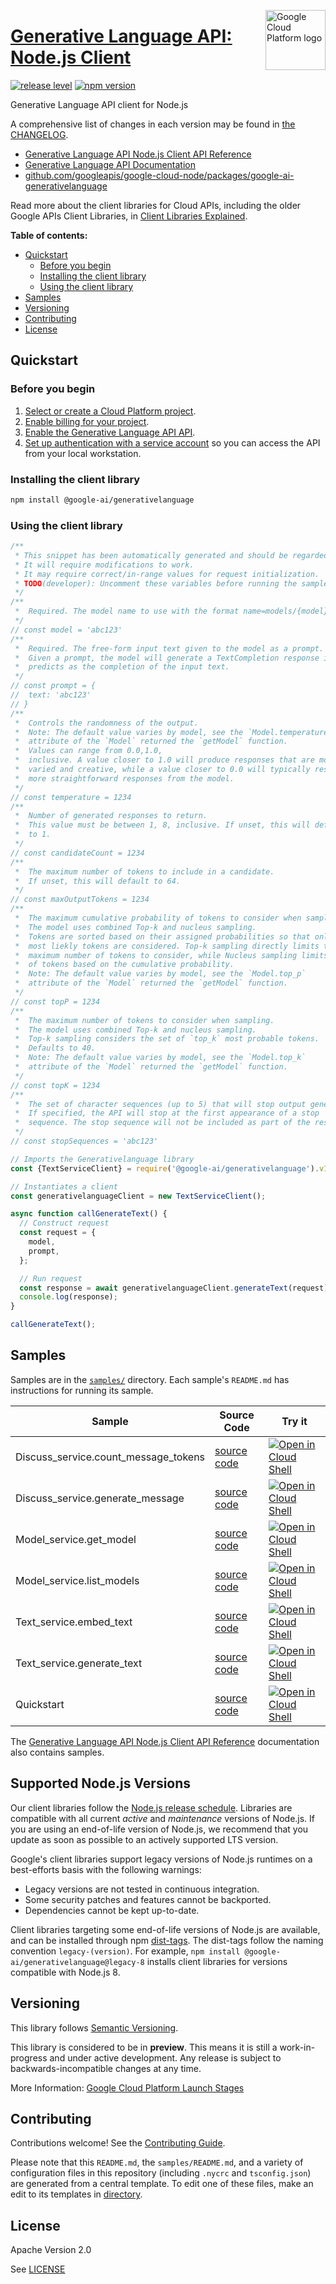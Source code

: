 [//]: # "This README.md file is auto-generated, all changes to this file will be lost."
[//]: # "To regenerate it, use `python -m synthtool`."
<img src="https://avatars2.githubusercontent.com/u/2810941?v=3&s=96" alt="Google Cloud Platform logo" title="Google Cloud Platform" align="right" height="96" width="96"/>

# [Generative Language API: Node.js Client](https://github.com/googleapis/google-cloud-node/tree/main/packages/google-ai-generativelanguage)

[![release level](https://img.shields.io/badge/release%20level-preview-yellow.svg?style=flat)](https://cloud.google.com/terms/launch-stages)
[![npm version](https://img.shields.io/npm/v/@google-ai/generativelanguage.svg)](https://www.npmjs.org/package/@google-ai/generativelanguage)




Generative Language API client for Node.js


A comprehensive list of changes in each version may be found in
[the CHANGELOG](https://github.com/googleapis/google-cloud-node/tree/main/packages/google-ai-generativelanguage/CHANGELOG.md).

* [Generative Language API Node.js Client API Reference][client-docs]
* [Generative Language API Documentation][product-docs]
* [github.com/googleapis/google-cloud-node/packages/google-ai-generativelanguage](https://github.com/googleapis/google-cloud-node/tree/main/packages/google-ai-generativelanguage)

Read more about the client libraries for Cloud APIs, including the older
Google APIs Client Libraries, in [Client Libraries Explained][explained].

[explained]: https://cloud.google.com/apis/docs/client-libraries-explained

**Table of contents:**


* [Quickstart](#quickstart)
  * [Before you begin](#before-you-begin)
  * [Installing the client library](#installing-the-client-library)
  * [Using the client library](#using-the-client-library)
* [Samples](#samples)
* [Versioning](#versioning)
* [Contributing](#contributing)
* [License](#license)

## Quickstart

### Before you begin

1.  [Select or create a Cloud Platform project][projects].
1.  [Enable billing for your project][billing].
1.  [Enable the Generative Language API API][enable_api].
1.  [Set up authentication with a service account][auth] so you can access the
    API from your local workstation.

### Installing the client library

```bash
npm install @google-ai/generativelanguage
```


### Using the client library

```javascript
/**
 * This snippet has been automatically generated and should be regarded as a code template only.
 * It will require modifications to work.
 * It may require correct/in-range values for request initialization.
 * TODO(developer): Uncomment these variables before running the sample.
 */
/**
 *  Required. The model name to use with the format name=models/{model}.
 */
// const model = 'abc123'
/**
 *  Required. The free-form input text given to the model as a prompt.
 *  Given a prompt, the model will generate a TextCompletion response it
 *  predicts as the completion of the input text.
 */
// const prompt = {
//  text: 'abc123'
// }
/**
 *  Controls the randomness of the output.
 *  Note: The default value varies by model, see the `Model.temperature`
 *  attribute of the `Model` returned the `getModel` function.
 *  Values can range from 0.0,1.0,
 *  inclusive. A value closer to 1.0 will produce responses that are more
 *  varied and creative, while a value closer to 0.0 will typically result in
 *  more straightforward responses from the model.
 */
// const temperature = 1234
/**
 *  Number of generated responses to return.
 *  This value must be between 1, 8, inclusive. If unset, this will default
 *  to 1.
 */
// const candidateCount = 1234
/**
 *  The maximum number of tokens to include in a candidate.
 *  If unset, this will default to 64.
 */
// const maxOutputTokens = 1234
/**
 *  The maximum cumulative probability of tokens to consider when sampling.
 *  The model uses combined Top-k and nucleus sampling.
 *  Tokens are sorted based on their assigned probabilities so that only the
 *  most liekly tokens are considered. Top-k sampling directly limits the
 *  maximum number of tokens to consider, while Nucleus sampling limits number
 *  of tokens based on the cumulative probability.
 *  Note: The default value varies by model, see the `Model.top_p`
 *  attribute of the `Model` returned the `getModel` function.
 */
// const topP = 1234
/**
 *  The maximum number of tokens to consider when sampling.
 *  The model uses combined Top-k and nucleus sampling.
 *  Top-k sampling considers the set of `top_k` most probable tokens.
 *  Defaults to 40.
 *  Note: The default value varies by model, see the `Model.top_k`
 *  attribute of the `Model` returned the `getModel` function.
 */
// const topK = 1234
/**
 *  The set of character sequences (up to 5) that will stop output generation.
 *  If specified, the API will stop at the first appearance of a stop
 *  sequence. The stop sequence will not be included as part of the response.
 */
// const stopSequences = 'abc123'

// Imports the Generativelanguage library
const {TextServiceClient} = require('@google-ai/generativelanguage').v1beta2;

// Instantiates a client
const generativelanguageClient = new TextServiceClient();

async function callGenerateText() {
  // Construct request
  const request = {
    model,
    prompt,
  };

  // Run request
  const response = await generativelanguageClient.generateText(request);
  console.log(response);
}

callGenerateText();

```



## Samples

Samples are in the [`samples/`](https://github.com/googleapis/google-cloud-node/tree/main/packages/google-ai-generativelanguage/samples) directory. Each sample's `README.md` has instructions for running its sample.

| Sample                      | Source Code                       | Try it |
| --------------------------- | --------------------------------- | ------ |
| Discuss_service.count_message_tokens | [source code](https://github.com/googleapis/google-cloud-node/blob/master/packages/google-ai-generativelanguage/samples/generated/v1beta2/discuss_service.count_message_tokens.js) | [![Open in Cloud Shell][shell_img]](https://console.cloud.google.com/cloudshell/open?git_repo=https://github.com/googleapis/google-cloud-node&page=editor&open_in_editor=packages/google-ai-generativelanguage/samples/generated/v1beta2/discuss_service.count_message_tokens.js,packages/google-ai-generativelanguage/samples/README.md) |
| Discuss_service.generate_message | [source code](https://github.com/googleapis/google-cloud-node/blob/master/packages/google-ai-generativelanguage/samples/generated/v1beta2/discuss_service.generate_message.js) | [![Open in Cloud Shell][shell_img]](https://console.cloud.google.com/cloudshell/open?git_repo=https://github.com/googleapis/google-cloud-node&page=editor&open_in_editor=packages/google-ai-generativelanguage/samples/generated/v1beta2/discuss_service.generate_message.js,packages/google-ai-generativelanguage/samples/README.md) |
| Model_service.get_model | [source code](https://github.com/googleapis/google-cloud-node/blob/master/packages/google-ai-generativelanguage/samples/generated/v1beta2/model_service.get_model.js) | [![Open in Cloud Shell][shell_img]](https://console.cloud.google.com/cloudshell/open?git_repo=https://github.com/googleapis/google-cloud-node&page=editor&open_in_editor=packages/google-ai-generativelanguage/samples/generated/v1beta2/model_service.get_model.js,packages/google-ai-generativelanguage/samples/README.md) |
| Model_service.list_models | [source code](https://github.com/googleapis/google-cloud-node/blob/master/packages/google-ai-generativelanguage/samples/generated/v1beta2/model_service.list_models.js) | [![Open in Cloud Shell][shell_img]](https://console.cloud.google.com/cloudshell/open?git_repo=https://github.com/googleapis/google-cloud-node&page=editor&open_in_editor=packages/google-ai-generativelanguage/samples/generated/v1beta2/model_service.list_models.js,packages/google-ai-generativelanguage/samples/README.md) |
| Text_service.embed_text | [source code](https://github.com/googleapis/google-cloud-node/blob/master/packages/google-ai-generativelanguage/samples/generated/v1beta2/text_service.embed_text.js) | [![Open in Cloud Shell][shell_img]](https://console.cloud.google.com/cloudshell/open?git_repo=https://github.com/googleapis/google-cloud-node&page=editor&open_in_editor=packages/google-ai-generativelanguage/samples/generated/v1beta2/text_service.embed_text.js,packages/google-ai-generativelanguage/samples/README.md) |
| Text_service.generate_text | [source code](https://github.com/googleapis/google-cloud-node/blob/master/packages/google-ai-generativelanguage/samples/generated/v1beta2/text_service.generate_text.js) | [![Open in Cloud Shell][shell_img]](https://console.cloud.google.com/cloudshell/open?git_repo=https://github.com/googleapis/google-cloud-node&page=editor&open_in_editor=packages/google-ai-generativelanguage/samples/generated/v1beta2/text_service.generate_text.js,packages/google-ai-generativelanguage/samples/README.md) |
| Quickstart | [source code](https://github.com/googleapis/google-cloud-node/blob/master/packages/google-ai-generativelanguage/samples/quickstart.js) | [![Open in Cloud Shell][shell_img]](https://console.cloud.google.com/cloudshell/open?git_repo=https://github.com/googleapis/google-cloud-node&page=editor&open_in_editor=packages/google-ai-generativelanguage/samples/quickstart.js,packages/google-ai-generativelanguage/samples/README.md) |



The [Generative Language API Node.js Client API Reference][client-docs] documentation
also contains samples.

## Supported Node.js Versions

Our client libraries follow the [Node.js release schedule](https://nodejs.org/en/about/releases/).
Libraries are compatible with all current _active_ and _maintenance_ versions of
Node.js.
If you are using an end-of-life version of Node.js, we recommend that you update
as soon as possible to an actively supported LTS version.

Google's client libraries support legacy versions of Node.js runtimes on a
best-efforts basis with the following warnings:

* Legacy versions are not tested in continuous integration.
* Some security patches and features cannot be backported.
* Dependencies cannot be kept up-to-date.

Client libraries targeting some end-of-life versions of Node.js are available, and
can be installed through npm [dist-tags](https://docs.npmjs.com/cli/dist-tag).
The dist-tags follow the naming convention `legacy-(version)`.
For example, `npm install @google-ai/generativelanguage@legacy-8` installs client libraries
for versions compatible with Node.js 8.

## Versioning

This library follows [Semantic Versioning](http://semver.org/).







This library is considered to be in **preview**. This means it is still a
work-in-progress and under active development. Any release is subject to
backwards-incompatible changes at any time.


More Information: [Google Cloud Platform Launch Stages][launch_stages]

[launch_stages]: https://cloud.google.com/terms/launch-stages

## Contributing

Contributions welcome! See the [Contributing Guide](https://github.com/googleapis/google-cloud-node/blob/master/CONTRIBUTING.md).

Please note that this `README.md`, the `samples/README.md`,
and a variety of configuration files in this repository (including `.nycrc` and `tsconfig.json`)
are generated from a central template. To edit one of these files, make an edit
to its templates in
[directory](https://github.com/googleapis/synthtool).

## License

Apache Version 2.0

See [LICENSE](https://github.com/googleapis/google-cloud-node/blob/master/LICENSE)

[client-docs]: https://developers.generativeai.google/guide/palm_api_overview#node.js
[product-docs]: https://developers.generativeai.google/
[shell_img]: https://gstatic.com/cloudssh/images/open-btn.png
[projects]: https://console.cloud.google.com/project
[billing]: https://support.google.com/cloud/answer/6293499#enable-billing
[enable_api]: https://console.cloud.google.com/flows/enableapi?apiid=generativelanguage.googleapis.com
[auth]: https://cloud.google.com/docs/authentication/getting-started

